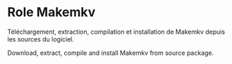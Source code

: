 Role Makemkv
=========

Téléchargement, extraction, compilation et installation de Makemkv depuis les sources du logiciel.

Download, extract, compile and install Makemkv from source package.
